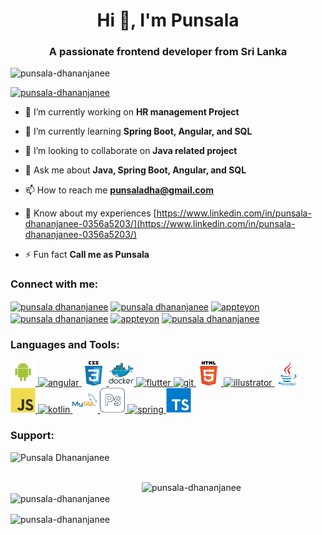 <h1 align="center">Hi 👋, I'm Punsala</h1>
<h3 align="center">A passionate frontend developer from Sri Lanka</h3>

<p align="left"> <img src="https://komarev.com/ghpvc/?username=punsala-dhananjanee&label=Profile%20views&color=0e75b6&style=flat" alt="punsala-dhananjanee" /> </p>

<p align="left"> <a href="https://github.com/ryo-ma/github-profile-trophy"><img src="https://github-profile-trophy.vercel.app/?username=punsala-dhananjanee" alt="punsala-dhananjanee" /></a> </p>

- 🔭 I’m currently working on **HR management Project**

- 🌱 I’m currently learning **Spring Boot, Angular, and SQL**

- 👯 I’m looking to collaborate on **Java related project**

- 💬 Ask me about **Java, Spring Boot, Angular, and SQL**

- 📫 How to reach me **punsaladha@gmail.com**

- 📄 Know about my experiences [https://www.linkedin.com/in/punsala-dhananjanee-0356a5203/](https://www.linkedin.com/in/punsala-dhananjanee-0356a5203/)

- ⚡ Fun fact **Call me as Punsala**

<h3 align="left">Connect with me:</h3>
<p align="left">
<a href="https://linkedin.com/in/punsala dhananjanee" target="blank"><img align="center" src="https://raw.githubusercontent.com/rahuldkjain/github-profile-readme-generator/master/src/images/icons/Social/linked-in-alt.svg" alt="punsala dhananjanee" height="30" width="40" /></a>
<a href="https://fb.com/punsala dhananjanee" target="blank"><img align="center" src="https://raw.githubusercontent.com/rahuldkjain/github-profile-readme-generator/master/src/images/icons/Social/facebook.svg" alt="punsala dhananjanee" height="30" width="40" /></a>
<a href="https://instagram.com/appteyon" target="blank"><img align="center" src="https://raw.githubusercontent.com/rahuldkjain/github-profile-readme-generator/master/src/images/icons/Social/instagram.svg" alt="appteyon" height="30" width="40" /></a>
<a href="https://www.behance.net/punsala dhananjanee" target="blank"><img align="center" src="https://raw.githubusercontent.com/rahuldkjain/github-profile-readme-generator/master/src/images/icons/Social/behance.svg" alt="punsala dhananjanee" height="30" width="40" /></a>
<a href="https://www.youtube.com/c/appteyon" target="blank"><img align="center" src="https://raw.githubusercontent.com/rahuldkjain/github-profile-readme-generator/master/src/images/icons/Social/youtube.svg" alt="appteyon" height="30" width="40" /></a>
<a href="https://www.hackerrank.com/punsala dhananjanee" target="blank"><img align="center" src="https://raw.githubusercontent.com/rahuldkjain/github-profile-readme-generator/master/src/images/icons/Social/hackerrank.svg" alt="punsala dhananjanee" height="30" width="40" /></a>
</p>

<h3 align="left">Languages and Tools:</h3>
<p align="left"> <a href="https://developer.android.com" target="_blank" rel="noreferrer"> <img src="https://raw.githubusercontent.com/devicons/devicon/master/icons/android/android-original-wordmark.svg" alt="android" width="40" height="40"/> </a> <a href="https://angular.io" target="_blank" rel="noreferrer"> <img src="https://angular.io/assets/images/logos/angular/angular.svg" alt="angular" width="40" height="40"/> </a> <a href="https://www.w3schools.com/css/" target="_blank" rel="noreferrer"> <img src="https://raw.githubusercontent.com/devicons/devicon/master/icons/css3/css3-original-wordmark.svg" alt="css3" width="40" height="40"/> </a> <a href="https://www.docker.com/" target="_blank" rel="noreferrer"> <img src="https://raw.githubusercontent.com/devicons/devicon/master/icons/docker/docker-original-wordmark.svg" alt="docker" width="40" height="40"/> </a> <a href="https://flutter.dev" target="_blank" rel="noreferrer"> <img src="https://www.vectorlogo.zone/logos/flutterio/flutterio-icon.svg" alt="flutter" width="40" height="40"/> </a> <a href="https://git-scm.com/" target="_blank" rel="noreferrer"> <img src="https://www.vectorlogo.zone/logos/git-scm/git-scm-icon.svg" alt="git" width="40" height="40"/> </a> <a href="https://www.w3.org/html/" target="_blank" rel="noreferrer"> <img src="https://raw.githubusercontent.com/devicons/devicon/master/icons/html5/html5-original-wordmark.svg" alt="html5" width="40" height="40"/> </a> <a href="https://www.adobe.com/in/products/illustrator.html" target="_blank" rel="noreferrer"> <img src="https://www.vectorlogo.zone/logos/adobe_illustrator/adobe_illustrator-icon.svg" alt="illustrator" width="40" height="40"/> </a> <a href="https://www.java.com" target="_blank" rel="noreferrer"> <img src="https://raw.githubusercontent.com/devicons/devicon/master/icons/java/java-original.svg" alt="java" width="40" height="40"/> </a> <a href="https://developer.mozilla.org/en-US/docs/Web/JavaScript" target="_blank" rel="noreferrer"> <img src="https://raw.githubusercontent.com/devicons/devicon/master/icons/javascript/javascript-original.svg" alt="javascript" width="40" height="40"/> </a> <a href="https://kotlinlang.org" target="_blank" rel="noreferrer"> <img src="https://www.vectorlogo.zone/logos/kotlinlang/kotlinlang-icon.svg" alt="kotlin" width="40" height="40"/> </a> <a href="https://www.mysql.com/" target="_blank" rel="noreferrer"> <img src="https://raw.githubusercontent.com/devicons/devicon/master/icons/mysql/mysql-original-wordmark.svg" alt="mysql" width="40" height="40"/> </a> <a href="https://www.photoshop.com/en" target="_blank" rel="noreferrer"> <img src="https://raw.githubusercontent.com/devicons/devicon/master/icons/photoshop/photoshop-line.svg" alt="photoshop" width="40" height="40"/> </a> <a href="https://spring.io/" target="_blank" rel="noreferrer"> <img src="https://www.vectorlogo.zone/logos/springio/springio-icon.svg" alt="spring" width="40" height="40"/> </a> <a href="https://www.typescriptlang.org/" target="_blank" rel="noreferrer"> <img src="https://raw.githubusercontent.com/devicons/devicon/master/icons/typescript/typescript-original.svg" alt="typescript" width="40" height="40"/> </a> </p>

<h3 align="left">Support:</h3>
<p><a href="https://www.buymeacoffee.com/Punsala Dhananjanee"> <img align="left" src="https://cdn.buymeacoffee.com/buttons/v2/default-yellow.png" height="50" width="210" alt="Punsala Dhananjanee" /></a></p><br><br>

<p><img align="left" src="https://github-readme-stats.vercel.app/api/top-langs?username=punsala-dhananjanee&show_icons=true&locale=en&layout=compact" alt="punsala-dhananjanee" /></p>

<p>&nbsp;<img align="center" src="https://github-readme-stats.vercel.app/api?username=punsala-dhananjanee&show_icons=true&locale=en" alt="punsala-dhananjanee" /></p>

<p><img align="center" src="https://github-readme-streak-stats.herokuapp.com/?user=punsala-dhananjanee&" alt="punsala-dhananjanee" /></p>
